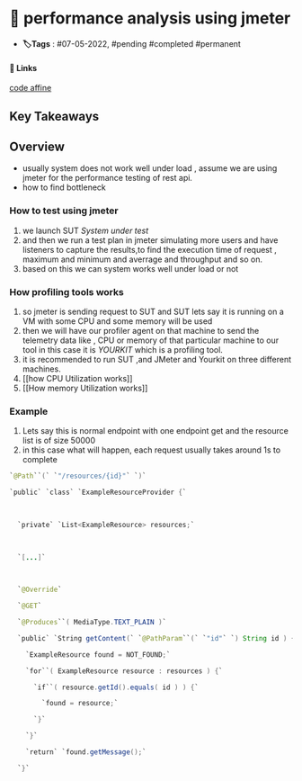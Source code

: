 # 📑 performance analysis using jmeter

- **🏷️Tags** : #07-05-2022,  #pending #completed #permanent

#### 🔗 Links
[code affine](https://www.codeaffine.com/2012/02/10/performance-analysis-of-resthttp-services-with-jmeter-and-yourkit/)

## Key Takeaways

## Overview
- usually system does not work well under load , assume we are using jmeter for the performance testing of rest api.
- how to find bottleneck


### How to test using jmeter
1. we launch SUT *System under test*
2. and then we run a test plan in jmeter simulating more users and have listeners to capture the results,to find the execution time of request , maximum and minimum and averrage and throughput and so on.
3. based on this we can system works well under load or not


### How profiling tools works
1. so jmeter is sending request to SUT and SUT lets say it is running on a VM with some CPU and some memory will be used
2. then we will have our profiler agent on that machine to send the telemetry data like , CPU or memory of that particular machine to our tool in this case it is *YOURKIT* which is a profiling tool.
3. it is recommended to run SUT ,and JMeter and Yourkit on three different machines.
4. [[how CPU Utilization works]]
5. [[How memory Utilization works]]


### Example
1. Lets say this is normal endpoint with one endpoint get and the resource list is of size 50000
2. in this case what will happen, each request usually takes around 1s to complete
```java
`@Path``(` `"/resources/{id}"` `)`

`public` `class` `ExampleResourceProvider {`

 

  `private` `List<ExampleResource> resources;`

   

  `[...]`

 

  `@Override`

  `@GET`

  `@Produces``( MediaType.TEXT_PLAIN )`

  `public` `String getContent(` `@PathParam``(` `"id"` `) String id ) {`

    `ExampleResource found = NOT_FOUND;`

    `for``( ExampleResource resource : resources ) {`

      `if``( resource.getId().equals( id ) ) {`

        `found = resource;`

      `}`

    `}`

    `return` `found.getMessage();`

  `}`

```

